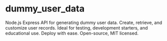# dummy_user_data
Node.js Express API for generating dummy user data. Create, retrieve, and customize user records. Ideal for testing, development starters, and educational use. Deploy with ease. Open-source, MIT licensed.
